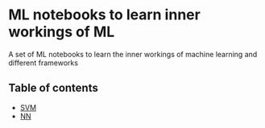 # ML notebooks to learn inner workings of ML

A set of ML notebooks to learn the inner workings of machine learning and different frameworks

## Table of contents

* [SVM](svm/)
* [NN](nn/)
